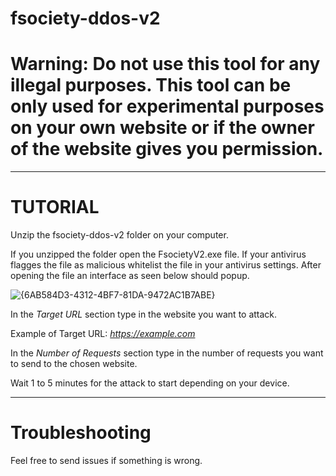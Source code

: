# fsociety-ddos-v2
# Warning: Do not use this tool for any illegal purposes. This tool can be only used for experimental purposes on your own website or if the owner of the website gives you permission.
___________________________________________________________
# TUTORIAL
Unzip the fsociety-ddos-v2 folder on your computer.

If you unzipped the folder open the FsocietyV2.exe file. If your antivirus flagges the file as malicious whitelist the file in your antivirus settings.
After opening the file an interface as seen below should popup.

![{6AB584D3-4312-4BF7-81DA-9472AC1B7ABE}](https://github.com/user-attachments/assets/2a2d6417-a29b-4f4d-b441-b533cb867610)

In the *Target URL* section type in the website you want to attack.

Example of Target URL: *https://example.com*

In the *Number of Requests* section type in the number of requests you want to send to the chosen website.

Wait 1 to 5 minutes for the attack to start depending on your device.
_______________________________________________
# Troubleshooting
Feel free to send issues if something is wrong.



